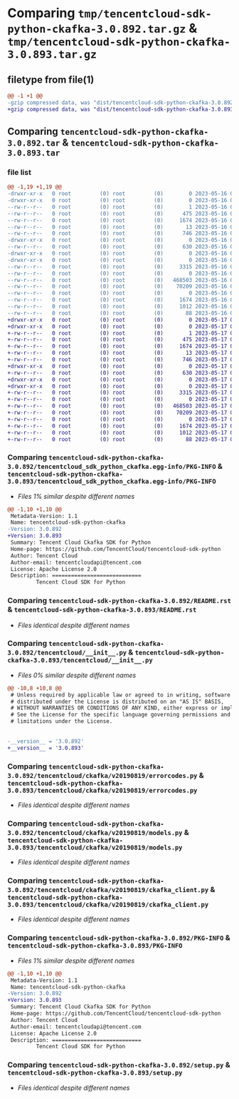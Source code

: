# Comparing `tmp/tencentcloud-sdk-python-ckafka-3.0.892.tar.gz` & `tmp/tencentcloud-sdk-python-ckafka-3.0.893.tar.gz`

## filetype from file(1)

```diff
@@ -1 +1 @@
-gzip compressed data, was "dist/tencentcloud-sdk-python-ckafka-3.0.892.tar", last modified: Tue May 16 00:32:14 2023, max compression
+gzip compressed data, was "dist/tencentcloud-sdk-python-ckafka-3.0.893.tar", last modified: Wed May 17 03:26:45 2023, max compression
```

## Comparing `tencentcloud-sdk-python-ckafka-3.0.892.tar` & `tencentcloud-sdk-python-ckafka-3.0.893.tar`

### file list

```diff
@@ -1,19 +1,19 @@
-drwxr-xr-x   0 root         (0) root         (0)        0 2023-05-16 00:32:14.000000 tencentcloud-sdk-python-ckafka-3.0.892/
-drwxr-xr-x   0 root         (0) root         (0)        0 2023-05-16 00:32:14.000000 tencentcloud-sdk-python-ckafka-3.0.892/tencentcloud_sdk_python_ckafka.egg-info/
--rw-r--r--   0 root         (0) root         (0)        1 2023-05-16 00:32:14.000000 tencentcloud-sdk-python-ckafka-3.0.892/tencentcloud_sdk_python_ckafka.egg-info/dependency_links.txt
--rw-r--r--   0 root         (0) root         (0)      475 2023-05-16 00:32:14.000000 tencentcloud-sdk-python-ckafka-3.0.892/tencentcloud_sdk_python_ckafka.egg-info/SOURCES.txt
--rw-r--r--   0 root         (0) root         (0)     1674 2023-05-16 00:32:14.000000 tencentcloud-sdk-python-ckafka-3.0.892/tencentcloud_sdk_python_ckafka.egg-info/PKG-INFO
--rw-r--r--   0 root         (0) root         (0)       13 2023-05-16 00:32:14.000000 tencentcloud-sdk-python-ckafka-3.0.892/tencentcloud_sdk_python_ckafka.egg-info/top_level.txt
--rw-r--r--   0 root         (0) root         (0)      746 2023-05-16 00:32:14.000000 tencentcloud-sdk-python-ckafka-3.0.892/README.rst
-drwxr-xr-x   0 root         (0) root         (0)        0 2023-05-16 00:32:14.000000 tencentcloud-sdk-python-ckafka-3.0.892/tencentcloud/
--rw-r--r--   0 root         (0) root         (0)      630 2023-05-16 00:32:14.000000 tencentcloud-sdk-python-ckafka-3.0.892/tencentcloud/__init__.py
-drwxr-xr-x   0 root         (0) root         (0)        0 2023-05-16 00:32:14.000000 tencentcloud-sdk-python-ckafka-3.0.892/tencentcloud/ckafka/
-drwxr-xr-x   0 root         (0) root         (0)        0 2023-05-16 00:32:14.000000 tencentcloud-sdk-python-ckafka-3.0.892/tencentcloud/ckafka/v20190819/
--rw-r--r--   0 root         (0) root         (0)     3315 2023-05-16 00:32:14.000000 tencentcloud-sdk-python-ckafka-3.0.892/tencentcloud/ckafka/v20190819/errorcodes.py
--rw-r--r--   0 root         (0) root         (0)        0 2023-05-16 00:32:14.000000 tencentcloud-sdk-python-ckafka-3.0.892/tencentcloud/ckafka/v20190819/__init__.py
--rw-r--r--   0 root         (0) root         (0)   468503 2023-05-16 00:32:14.000000 tencentcloud-sdk-python-ckafka-3.0.892/tencentcloud/ckafka/v20190819/models.py
--rw-r--r--   0 root         (0) root         (0)    70209 2023-05-16 00:32:14.000000 tencentcloud-sdk-python-ckafka-3.0.892/tencentcloud/ckafka/v20190819/ckafka_client.py
--rw-r--r--   0 root         (0) root         (0)        0 2023-05-16 00:32:14.000000 tencentcloud-sdk-python-ckafka-3.0.892/tencentcloud/ckafka/__init__.py
--rw-r--r--   0 root         (0) root         (0)     1674 2023-05-16 00:32:14.000000 tencentcloud-sdk-python-ckafka-3.0.892/PKG-INFO
--rw-r--r--   0 root         (0) root         (0)     1012 2023-05-16 00:32:14.000000 tencentcloud-sdk-python-ckafka-3.0.892/setup.py
--rw-r--r--   0 root         (0) root         (0)       88 2023-05-16 00:32:14.000000 tencentcloud-sdk-python-ckafka-3.0.892/setup.cfg
+drwxr-xr-x   0 root         (0) root         (0)        0 2023-05-17 03:26:45.000000 tencentcloud-sdk-python-ckafka-3.0.893/
+drwxr-xr-x   0 root         (0) root         (0)        0 2023-05-17 03:26:45.000000 tencentcloud-sdk-python-ckafka-3.0.893/tencentcloud_sdk_python_ckafka.egg-info/
+-rw-r--r--   0 root         (0) root         (0)        1 2023-05-17 03:26:45.000000 tencentcloud-sdk-python-ckafka-3.0.893/tencentcloud_sdk_python_ckafka.egg-info/dependency_links.txt
+-rw-r--r--   0 root         (0) root         (0)      475 2023-05-17 03:26:45.000000 tencentcloud-sdk-python-ckafka-3.0.893/tencentcloud_sdk_python_ckafka.egg-info/SOURCES.txt
+-rw-r--r--   0 root         (0) root         (0)     1674 2023-05-17 03:26:45.000000 tencentcloud-sdk-python-ckafka-3.0.893/tencentcloud_sdk_python_ckafka.egg-info/PKG-INFO
+-rw-r--r--   0 root         (0) root         (0)       13 2023-05-17 03:26:45.000000 tencentcloud-sdk-python-ckafka-3.0.893/tencentcloud_sdk_python_ckafka.egg-info/top_level.txt
+-rw-r--r--   0 root         (0) root         (0)      746 2023-05-17 03:26:45.000000 tencentcloud-sdk-python-ckafka-3.0.893/README.rst
+drwxr-xr-x   0 root         (0) root         (0)        0 2023-05-17 03:26:45.000000 tencentcloud-sdk-python-ckafka-3.0.893/tencentcloud/
+-rw-r--r--   0 root         (0) root         (0)      630 2023-05-17 03:26:45.000000 tencentcloud-sdk-python-ckafka-3.0.893/tencentcloud/__init__.py
+drwxr-xr-x   0 root         (0) root         (0)        0 2023-05-17 03:26:45.000000 tencentcloud-sdk-python-ckafka-3.0.893/tencentcloud/ckafka/
+drwxr-xr-x   0 root         (0) root         (0)        0 2023-05-17 03:26:45.000000 tencentcloud-sdk-python-ckafka-3.0.893/tencentcloud/ckafka/v20190819/
+-rw-r--r--   0 root         (0) root         (0)     3315 2023-05-17 03:26:45.000000 tencentcloud-sdk-python-ckafka-3.0.893/tencentcloud/ckafka/v20190819/errorcodes.py
+-rw-r--r--   0 root         (0) root         (0)        0 2023-05-17 03:26:45.000000 tencentcloud-sdk-python-ckafka-3.0.893/tencentcloud/ckafka/v20190819/__init__.py
+-rw-r--r--   0 root         (0) root         (0)   468503 2023-05-17 03:26:45.000000 tencentcloud-sdk-python-ckafka-3.0.893/tencentcloud/ckafka/v20190819/models.py
+-rw-r--r--   0 root         (0) root         (0)    70209 2023-05-17 03:26:45.000000 tencentcloud-sdk-python-ckafka-3.0.893/tencentcloud/ckafka/v20190819/ckafka_client.py
+-rw-r--r--   0 root         (0) root         (0)        0 2023-05-17 03:26:45.000000 tencentcloud-sdk-python-ckafka-3.0.893/tencentcloud/ckafka/__init__.py
+-rw-r--r--   0 root         (0) root         (0)     1674 2023-05-17 03:26:45.000000 tencentcloud-sdk-python-ckafka-3.0.893/PKG-INFO
+-rw-r--r--   0 root         (0) root         (0)     1012 2023-05-17 03:26:45.000000 tencentcloud-sdk-python-ckafka-3.0.893/setup.py
+-rw-r--r--   0 root         (0) root         (0)       88 2023-05-17 03:26:45.000000 tencentcloud-sdk-python-ckafka-3.0.893/setup.cfg
```

### Comparing `tencentcloud-sdk-python-ckafka-3.0.892/tencentcloud_sdk_python_ckafka.egg-info/PKG-INFO` & `tencentcloud-sdk-python-ckafka-3.0.893/tencentcloud_sdk_python_ckafka.egg-info/PKG-INFO`

 * *Files 1% similar despite different names*

```diff
@@ -1,10 +1,10 @@
 Metadata-Version: 1.1
 Name: tencentcloud-sdk-python-ckafka
-Version: 3.0.892
+Version: 3.0.893
 Summary: Tencent Cloud Ckafka SDK for Python
 Home-page: https://github.com/TencentCloud/tencentcloud-sdk-python
 Author: Tencent Cloud
 Author-email: tencentcloudapi@tencent.com
 License: Apache License 2.0
 Description: ============================
         Tencent Cloud SDK for Python
```

### Comparing `tencentcloud-sdk-python-ckafka-3.0.892/README.rst` & `tencentcloud-sdk-python-ckafka-3.0.893/README.rst`

 * *Files identical despite different names*

### Comparing `tencentcloud-sdk-python-ckafka-3.0.892/tencentcloud/__init__.py` & `tencentcloud-sdk-python-ckafka-3.0.893/tencentcloud/__init__.py`

 * *Files 0% similar despite different names*

```diff
@@ -10,8 +10,8 @@
 # Unless required by applicable law or agreed to in writing, software
 # distributed under the License is distributed on an "AS IS" BASIS,
 # WITHOUT WARRANTIES OR CONDITIONS OF ANY KIND, either express or implied.
 # See the License for the specific language governing permissions and
 # limitations under the License.
 
 
-__version__ = '3.0.892'
+__version__ = '3.0.893'
```

### Comparing `tencentcloud-sdk-python-ckafka-3.0.892/tencentcloud/ckafka/v20190819/errorcodes.py` & `tencentcloud-sdk-python-ckafka-3.0.893/tencentcloud/ckafka/v20190819/errorcodes.py`

 * *Files identical despite different names*

### Comparing `tencentcloud-sdk-python-ckafka-3.0.892/tencentcloud/ckafka/v20190819/models.py` & `tencentcloud-sdk-python-ckafka-3.0.893/tencentcloud/ckafka/v20190819/models.py`

 * *Files identical despite different names*

### Comparing `tencentcloud-sdk-python-ckafka-3.0.892/tencentcloud/ckafka/v20190819/ckafka_client.py` & `tencentcloud-sdk-python-ckafka-3.0.893/tencentcloud/ckafka/v20190819/ckafka_client.py`

 * *Files identical despite different names*

### Comparing `tencentcloud-sdk-python-ckafka-3.0.892/PKG-INFO` & `tencentcloud-sdk-python-ckafka-3.0.893/PKG-INFO`

 * *Files 1% similar despite different names*

```diff
@@ -1,10 +1,10 @@
 Metadata-Version: 1.1
 Name: tencentcloud-sdk-python-ckafka
-Version: 3.0.892
+Version: 3.0.893
 Summary: Tencent Cloud Ckafka SDK for Python
 Home-page: https://github.com/TencentCloud/tencentcloud-sdk-python
 Author: Tencent Cloud
 Author-email: tencentcloudapi@tencent.com
 License: Apache License 2.0
 Description: ============================
         Tencent Cloud SDK for Python
```

### Comparing `tencentcloud-sdk-python-ckafka-3.0.892/setup.py` & `tencentcloud-sdk-python-ckafka-3.0.893/setup.py`

 * *Files identical despite different names*

